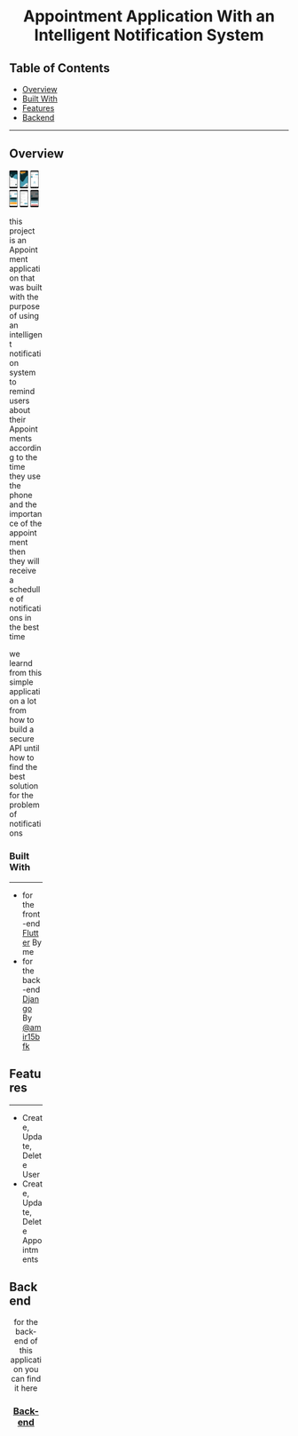 <h1 align="center">Appointment Application With an Intelligent Notification System</h1>

<!-- TABLE OF CONTENTS -->

## Table of Contents

- [Overview](#overview)
- [Built With](#built-with)
- [Features](#features)
- [Backend](#backend)
---
<!-- OVERVIEW -->

## Overview
<div style="width:60px ; height:60px"><div>
<img src="/screenshots/SignIn_page.png" width="25%" height="25%">
<img src="/screenshots/SignUp_page.png" width="25%" height="25%">
<img src="/screenshots/Home_page_without_Appointments.png" width="25%" height="25%">
<img src="/screenshots/Home_page_with_Appointments.png" width="25%" height="25%">
<img src="/screenshots/Add_Appointment_page.png" width="25%" height="25%">
<img src="/screenshots/Mark_Appointment_Completed_or_Delete_it.png" width="25%" height="25%">

  this project is an Appointment application that was built with the purpose of using an intelligent notification system to remind users about their Appointments according to the time they use the phone and the importance of the appointment then they will receive a schedulle of notifications in the best time 

  we learnd from this simple application a lot from how to build a secure API until how to find the best solution for the problem of notifications

### Built With
---
<!-- This section should list any major frameworks that you built your project using. Here are a few examples.-->

- for the front-end [Flutter](https://flutter.dev/?gclid=Cj0KCQjwkruVBhCHARIsACVIiOz-hWhY3Lvnv7MQHOuv6yaP2rQbP72gmupOi68DUdj2OyQ5LKMNxWcaAsyMEALw_wcB&gclsrc=aw.ds) By me
- for the back-end [Django](https://www.djangoproject.com/) By [@amir15bfk](https://github.com/amir15bfk)

## Features
---
<!-- List the features of your application or follow the template. Don't share the figma file here :) -->
- Create, Update, Delete User
- Create, Update, Delete Appointments 

## Backend
  
 <div align="center">
   for the back-end of this application you can find it here
  <h3>
    <a href="https://github.com/amir15bfk/pfc-backend.git">
      Back-end
    </a>
  </h3>
</div>
